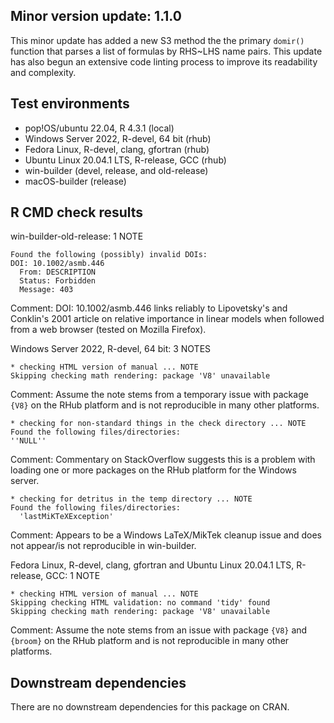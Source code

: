 ## Minor version update: 1.1.0

This minor update has added a new S3 method the the primary `domir()` function
that parses a list of formulas by RHS~LHS name pairs. This update has also
begun an extensive code linting process to improve its readability and 
complexity.

## Test environments

-   pop!OS/ubuntu 22.04, R 4.3.1 (local)
-   Windows Server 2022, R-devel, 64 bit (rhub)
-   Fedora Linux, R-devel, clang, gfortran (rhub)
-   Ubuntu Linux 20.04.1 LTS, R-release, GCC (rhub)
-   win-builder (devel, release, and old-release)
-   macOS-builder (release)

## R CMD check results

win-builder-old-release: 1 NOTE

    Found the following (possibly) invalid DOIs:
    DOI: 10.1002/asmb.446
      From: DESCRIPTION
      Status: Forbidden
      Message: 403
      
Comment: DOI: 10.1002/asmb.446 links reliably to Lipovetsky's and Conklin's 2001 article on relative importance in linear models when followed from a web browser (tested on Mozilla Firefox).

Windows Server 2022, R-devel, 64 bit: 3 NOTES

    * checking HTML version of manual ... NOTE
    Skipping checking math rendering: package 'V8' unavailable
 
Comment: Assume the note stems from a temporary issue with package `{V8}` on the RHub platform and is not reproducible in many other platforms.

    * checking for non-standard things in the check directory ... NOTE
    Found the following files/directories:
    ''NULL''

Comment: Commentary on StackOverflow suggests this is a problem with loading one or more packages on the RHub platform for the Windows server.
    
    * checking for detritus in the temp directory ... NOTE
    Found the following files/directories:
      'lastMiKTeXException'
      
Comment: Appears to be a Windows LaTeX/MikTek cleanup issue and does not appear/is not reproducible in win-builder.

Fedora Linux, R-devel, clang, gfortran and Ubuntu Linux 20.04.1 LTS, R-release, GCC: 1 NOTE

    * checking HTML version of manual ... NOTE
    Skipping checking HTML validation: no command 'tidy' found
    Skipping checking math rendering: package 'V8' unavailable
    
Comment: Assume the note stems from an issue with package `{V8}` and `{broom}` on the RHub platform and is not reproducible in many other platforms.

## Downstream dependencies

There are no downstream dependencies for this package on CRAN.
